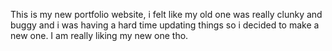 This is my new portfolio website, i felt like my old one was really clunky and buggy and i was having a hard time updating things so i decided to make a new one. I am really liking my new one tho.
